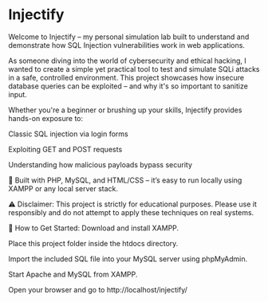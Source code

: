 # Injectify
Welcome to Injectify – my personal simulation lab built to understand and demonstrate how SQL Injection vulnerabilities work in web applications.

As someone diving into the world of cybersecurity and ethical hacking, I wanted to create a simple yet practical tool to test and simulate SQLi attacks in a safe, controlled environment. This project showcases how insecure database queries can be exploited – and why it's so important to sanitize input.

Whether you're a beginner or brushing up your skills, Injectify provides hands-on exposure to:

Classic SQL injection via login forms

Exploiting GET and POST requests

Understanding how malicious payloads bypass security

🔧 Built with PHP, MySQL, and HTML/CSS – it’s easy to run locally using XAMPP or any local server stack.

⚠️ Disclaimer: This project is strictly for educational purposes. Please use it responsibly and do not attempt to apply these techniques on real systems.

🚀 How to Get Started:
Download and install XAMPP.

Place this project folder inside the htdocs directory.

Import the included SQL file into your MySQL server using phpMyAdmin.

Start Apache and MySQL from XAMPP.

Open your browser and go to http://localhost/injectify/


